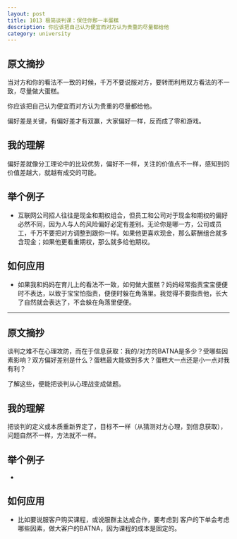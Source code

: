 ```yaml
---
layout: post
title: 1013 极简谈判课：保住你那一半蛋糕
description: 你应该把自己认为便宜而对方认为贵重的尽量都给他
category: university
---
```


## 原文摘抄
当对方和你的看法不一致的时候，千万不要说服对方，要转而利用双方看法的不一致，尽量做大蛋糕。

你应该把自己认为便宜而对方认为贵重的尽量都给他。

偏好差是关键，有偏好差才有双赢，大家偏好一样，反而成了零和游戏。

## 我的理解
偏好差就像分工理论中的比较优势，偏好不一样，关注的价值点不一样，感知到的价值差越大，就越有成交的可能。

## 举个例子
- 互联网公司招人往往是现金和期权组合，但员工和公司对于现金和期权的偏好必然不同，因为人与人的风险偏好必定有差别。无论你是哪一方，公司或员工，千万不要把对方调整到跟你一样。如果他更喜欢现金，那么薪酬组合就多含现金；如果他更看重期权，那么就多给他期权。

## 如何应用
- 如果我和妈妈在育儿上的看法不一致，如何做大蛋糕？妈妈经常指责宝宝便便时不表达，以致于宝宝怕指责，便便时躲在角落里。我觉得不要指责他，长大了自然就会表达了，不会躲在角落里便便。

---

## 原文摘抄
谈判之难不在心理攻防，而在于信息获取：我的/对方的BATNA是多少？受哪些因素影响？双方偏好差别是什么？蛋糕最大能做到多大？蛋糕大一点还是小一点对我有利？

了解这些，便能把谈判从心理战变成做题。

## 我的理解
把谈判的定义或本质重新界定了，目标不一样（从猜测对方心理，到信息获取），问题自然不一样，方法就不一样。

## 举个例子
-

## 如何应用
- 比如要说服客户购买课程，或说服群主达成合作，要考虑到 客户的下单会考虑哪些因素，做大客户的BATNA，因为课程的成本是固定的。

